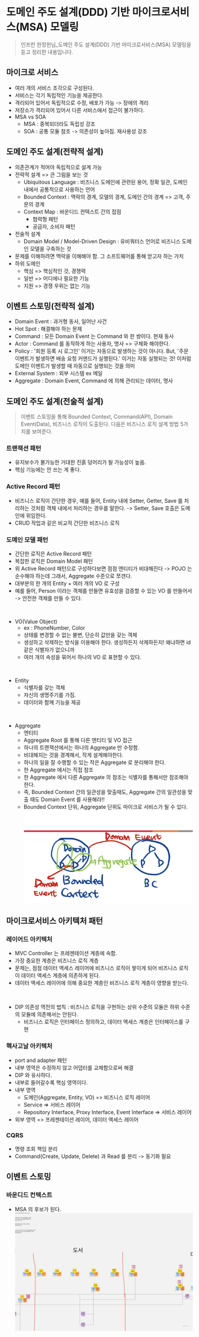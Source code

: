# 도메인 주도 설계(DDD) 기반 마이크로서비스(MSA) 모델링
> 인프런 한정헌님_도메인 주도 설계(DDD) 기반 마이크로서비스(MSA) 모델링을 듣고 정리한 내용입니다.

## 마이크로 서비스
- 여러 개의 서비스 조각으로 구성된다.
- 서비스는 각기 독립적인 기능을 제공한다.
- 격리되어 있어서 독립적으로 수정, 배포가 가능 -> 장애의 격리
- 저장소가 격리되어 있어서 다른 서비스에서 접근이 불가하다.
- MSA vs SOA
    - MSA : 중복되더라도 독립성 강조
    - SOA : 공통 모듈 참조 -> 의존성이 높아짐. 재사용성 강조

## 도메인 주도 설계(전략적 설계)
- 의존관계가 적어야 독립적으로 설계 가능
- 전략적 설계 => 큰 그림을 보는 것
    - Ubiquitous Language : 비즈니스 도메인에 관련된 용어, 정확 일관, 도메인 내에서 공통적으로 사용하는 언어
    - Bounded Context : 맥락의 경계, 모델의 경계, 도메인 간의 경계 => 고객, 주문의 경계
    - Context Map : 바운디드 컨텍스트 간의 접점
        - 협력형 패턴 
        - 공급자, 소비자 패턴
- 전술적 설계
    - Domain Model / Model-Driven Design : 유비쿼터스 언어로 비즈니스 도메인 모델을 구축하는 것
- 문제를 이해하려면 맥락을 이해해야 함. 그 소프트웨어를 통해 얻고자 하는 가치
- 하위 도메인
    - 핵심 => 핵심적인 것, 경쟁력
    - 일반 => 어디에나 필요한 기능
    - 지원 => 경쟁 우위는 없는 기능

## 이벤트 스토밍(전략적 설계)
- Domain Event : 과거형 동사, 일어난 사건
- Hot Spot : 해결해야 하는 문제
- Command : 모든 Domain Event 는 Command 와 한 쌍이다. 현재 동사
- Actor : Command 를 동작하게 하는 사용자, 명사 => 구체화 해야햔다.
- Policy : '회원 등록 시 로그인' 이거는 자동으로 발생하는 것이 아니다. But, '주문 이벤트가 발생하면 배송 요청 커맨드가 실행된다.' 이거는 자동 실행되는 것! 이처럼 도메인 이벤트가 발생할 때 자동으로 실행되는 것을 의미
- External System : 외부 시스템 ex 메일
- Aggregate : Domain Event, Command 에 의해 관리되는 데이터, 명사

## 도메인 주도 설계(전술적 설계)
> 이벤트 스토밍을 통해 Bounded Context, Command(API), Domain Event(Data), 비즈니스 로직이 도출된다. 다음은 비즈니스 로직 설계 방법 5가지를 보여준다.
### 트랜잭션 패턴
- 유지보수가 불가능한 거대한 진흙 덩어리가 될 가능성이 높음.
- 핵심 기능에는 안 쓰는 게 좋다.

### Active Record 패턴
- 비즈니스 로직이 간단한 경우, 예를 들어, Entity 내에 Setter, Getter, Save 를 처리하는 것처럼 객체 내에서 처리하는 경우를 말한다. -> Setter, Save 호출은 도메인에 위임한다.
- CRUD 작업과 같은 비교적 간단한 비즈니스 로직

### 도메인 모델 패턴
- 간단한 로직은 Active Record 패턴
- 복잡한 로직은 Domain Model 패턴
- 위 Active Record 패턴으로 구성하다보면 점점 엔티티가 비대해진다 -> POJO 는 순수해야 하는데 그래서, Aggregate 수준으로 쪼갠다.
- 대부분의 한 개의 Entity + 여러 개의 VO 로 구성
- 예를 들어, Person 이라는 객체를 만들면 유효성을 검증할 수 있는 VO 를 만들어서 -> 안전한 객체를 만들 수 있다.

<br>

- VO(Value Object)
    - ex : PhoneNumber, Color
    - 상태를 변경할 수 없는 불변, 단순히 값만을 갖는 객체
    - 생성하고 삭제하는 방식을 이용해야 한다. 생성하든지 삭제하든지! 왜냐하면 id 같은 식별자가 없으니까
    - 여러 개의 속성을 묶어서 하나의 VO 로 표현할 수 있다.

<br>

- Entity
    - 식별자를 갖는 객체
    - 자신의 생명주기를 가짐.
    - 데이터와 함께 기능을 제공

<br>

- Aggregate
    - 엔티티
    - Aggregate Root 를 통해 다른 엔티티 및 VO 접근
    - 하나의 트랜잭션에서는 하나의 Aggregate 만 수정함.
    - 비대해지는 것을 경계해서, 작게 설계해야한다.
    - 하나의 일을 잘 수행할 수 있는 작은 Aggregate 로 분리해야 한다.
    - 한 Aggregate 에서는 직접 참조
    - 한 Aggregate 에서 다른 Aggregate 의 참조는 식별자를 통해서만 참조해야한다.
    - 즉, Bounded Context 간의 일관성을 맞출때도, Aggregate 간의 일관성을 맞출 때도 Domain Event 를 사용해라!!
    - Bounded Context 단위, Aggregate 단위도 마이크로 서비스가 될 수 있다.
    ![aggregate](https://github.com/parkje0927/TIL/blob/main/images/aggregate.jpeg)

## 마이크로서비스 아키텍처 패턴
### 레이어드 아키텍처
- MVC Controller 는 프레젠테이션 계층에 속함.
- 가장 중요한 계층은 비즈니스 로직 계층
- 문제는, 점점 데이터 액세스 레이어에 비즈니스 로직이 쌓이게 되어 비즈니스 로직이 데이터 액세스 계층에 의존하게 된다. 
- 데이터 액세스 레이어에 의해 중요한 계층인 비즈니스 로직 계층이 영향을 받는다.

<br>

- DIP 의존성 역전의 법칙 : 비즈니스 로직을 구현하는 상위 수준의 모듈은 하위 수준의 모듈에 의존해서는 안된다.
    - 비즈니스 로직은 인터페이스 정의하고, 데이터 액세스 계층은 인터페이스를 구현

### 헥사고날 아키텍처
- port and adapter 패턴
- 내부 영역은 수정하지 않고 어댑터를 교체함으로써 해결
- DIP 와 유사하다.
- 내부로 들어갈수록 핵심 영역이다.
- 내부 영역
    - 도메인(Aggregate, Entity, VO) => 비즈니스 로직 레이어
    - Service => 서비스 레이어
    - Repository Interface, Proxy Interface, Event Interface => 서비스 레이어
- 외부 영역 => 프레젠테이션 레이어, 데이터 액세스 레이어

### CQRS
- 명령 조회 책임 분리
- Command(Create, Update, Delete) 과 Read 를 분리 -> 동기화 필요

## 이벤트 스토밍
### 바운디드 컨텍스트
- MSA 의 후보가 된다.
![이벤트스토밍1](https://github.com/parkje0927/TIL/blob/main/images/miro.jpg)